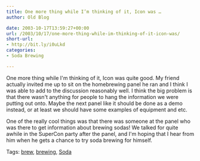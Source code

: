 ```yaml
---
title: One more thing while I’m thinking of it, Icon was …
author: Old Blog

date: 2003-10-17T13:59:27+00:00
url: /2003/10/17/one-more-thing-while-im-thinking-of-it-icon-was/
short-url:
- http://bit.ly/i0uLkd
categories:
- Soda Brewing

---
```

<div class='microid-http+http:sha1:711fc7de694fdac8cb9405f8241ddb04b58fdd15'>

One more thing while I'm thinking of it, Icon was quite good. My friend actually invited me up to sit on the homebrewing panel he ran and I think I was able to add to the discussion reasonably well. I think the big problem is that there wasn't anything for people to hang the information we were putting out onto. Maybe the next panel like it should be done as a demo instead, or at least we should have some examples of equipment and etc.

One of the really cool things was that there was someone at the panel who was there to get information about brewing sodas! We talked for quite awhile in the SuperCon party after the panel, and I'm hoping that I hear from him when he gets a chance to try soda brewing for himself.

</div>

<div class="st-post-tags">
Tags: <a href="http://www.cavort.org/tag/brew/" title="brew" rel="tag">brew</a>, <a href="http://www.cavort.org/tag/brewing/" title="brewing" rel="tag">brewing</a>, <a href="http://www.cavort.org/tag/soda/" title="Soda" rel="tag">Soda</a><br />
</div>